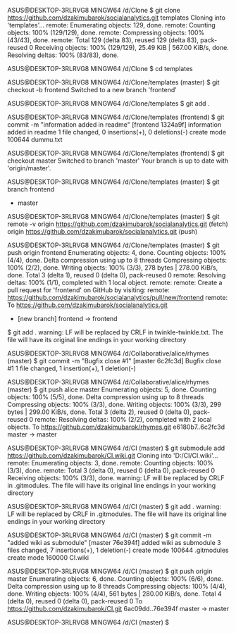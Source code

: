ASUS@DESKTOP-3RLRVG8 MINGW64 /d/Clone
$ git clone https://github.com/dzakimubarok/socialanalytics.git templates
Cloning into 'templates'...
remote: Enumerating objects: 129, done.
remote: Counting objects: 100% (129/129), done.
remote: Compressing objects: 100% (43/43), done.
remote: Total 129 (delta 83), reused 129 (delta 83), pack-reused 0
Receiving objects: 100% (129/129), 25.49 KiB | 567.00 KiB/s, done.
Resolving deltas: 100% (83/83), done.

ASUS@DESKTOP-3RLRVG8 MINGW64 /d/Clone
$ cd templates

ASUS@DESKTOP-3RLRVG8 MINGW64 /d/Clone/templates (master)
$ git checkout -b frontend
Switched to a new branch 'frontend'

ASUS@DESKTOP-3RLRVG8 MINGW64 /d/Clone/templates
$ git add .

ASUS@DESKTOP-3RLRVG8 MINGW64 /d/Clone/templates (frontend)
$ git commit -m "information added in readme"
[frontend 1324a9f] information added in readme
 1 file changed, 0 insertions(+), 0 deletions(-)
 create mode 100644 dummu.txt

ASUS@DESKTOP-3RLRVG8 MINGW64 /d/Clone/templates (frontend)
$ git checkout master
Switched to branch 'master'
Your branch is up to date with 'origin/master'.

ASUS@DESKTOP-3RLRVG8 MINGW64 /d/Clone/templates (master)
$ git branch
  frontend
* master

ASUS@DESKTOP-3RLRVG8 MINGW64 /d/Clone/templates (master)
$ git remote -v
origin  https://github.com/dzakimubarok/socialanalytics.git (fetch)
origin  https://github.com/dzakimubarok/socialanalytics.git (push)

ASUS@DESKTOP-3RLRVG8 MINGW64 /d/Clone/templates (master)
$ git push origin frontend
Enumerating objects: 4, done.
Counting objects: 100% (4/4), done.
Delta compression using up to 8 threads
Compressing objects: 100% (2/2), done.
Writing objects: 100% (3/3), 278 bytes | 278.00 KiB/s, done.
Total 3 (delta 1), reused 0 (delta 0), pack-reused 0
remote: Resolving deltas: 100% (1/1), completed with 1 local object.
remote:
remote: Create a pull request for 'frontend' on GitHub by visiting:
remote:      https://github.com/dzakimubarok/socialanalytics/pull/new/frontend
remote:
To https://github.com/dzakimubarok/socialanalytics.git
 * [new branch]      frontend -> frontend

$ git add .
warning: LF will be replaced by CRLF in twinkle-twinkle.txt.
The file will have its original line endings in your working directory

ASUS@DESKTOP-3RLRVG8 MINGW64 /d/Collaborative/alice/rhymes (master)
$ git commit -m "Bugfix close #1"
[master 6c2fc3d] Bugfix close #1
 1 file changed, 1 insertion(+), 1 deletion(-)

ASUS@DESKTOP-3RLRVG8 MINGW64 /d/Collaborative/alice/rhymes (master)
$ git push alice master
Enumerating objects: 5, done.
Counting objects: 100% (5/5), done.
Delta compression using up to 8 threads
Compressing objects: 100% (3/3), done.
Writing objects: 100% (3/3), 299 bytes | 299.00 KiB/s, done.
Total 3 (delta 2), reused 0 (delta 0), pack-reused 0
remote: Resolving deltas: 100% (2/2), completed with 2 local objects.
To https://github.com/dzakimubarok/rhymes.git
   e6180b7..6c2fc3d  master -> master


ASUS@DESKTOP-3RLRVG8 MINGW64 /d/CI (master)
$ git submodule add https://github.com/dzakimubarok/CI.wiki.git
Cloning into 'D:/CI/CI.wiki'...
remote: Enumerating objects: 3, done.
remote: Counting objects: 100% (3/3), done.
remote: Total 3 (delta 0), reused 0 (delta 0), pack-reused 0
Receiving objects: 100% (3/3), done.
warning: LF will be replaced by CRLF in .gitmodules.
The file will have its original line endings in your working directory

ASUS@DESKTOP-3RLRVG8 MINGW64 /d/CI (master)
$ git add .
warning: LF will be replaced by CRLF in .gitmodules.
The file will have its original line endings in your working directory

ASUS@DESKTOP-3RLRVG8 MINGW64 /d/CI (master)
$ git commit -m "added wiki as submodule"
[master 76e394f] added wiki as submodule
 3 files changed, 7 insertions(+), 1 deletion(-)
 create mode 100644 .gitmodules
 create mode 160000 CI.wiki

ASUS@DESKTOP-3RLRVG8 MINGW64 /d/CI (master)
$ git push origin master
Enumerating objects: 6, done.
Counting objects: 100% (6/6), done.
Delta compression using up to 8 threads
Compressing objects: 100% (4/4), done.
Writing objects: 100% (4/4), 561 bytes | 280.00 KiB/s, done.
Total 4 (delta 0), reused 0 (delta 0), pack-reused 0
To https://github.com/dzakimubarok/CI.git
   6ac09dd..76e394f  master -> master

ASUS@DESKTOP-3RLRVG8 MINGW64 /d/CI (master)
$

